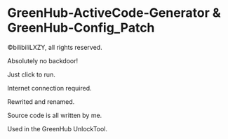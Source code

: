 # GreenHub-ActiveCode-Generator & GreenHub-Config_Patch
©bilibiliLXZY, all rights reserved.

Absolutely no backdoor!

Just click to run.

Internet connection required.

Rewrited and renamed. 

Source code is all written by me.

Used in the GreenHub UnlockTool.
